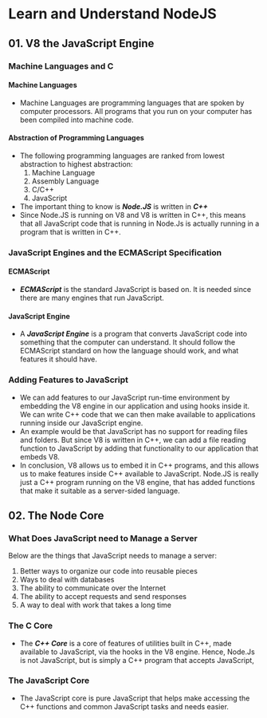# Learn and Understand NodeJS

## 01. V8 the JavaScript Engine

### Machine Languages and C

#### Machine Languages

- Machine Languages are programming languages that are spoken by computer processors. All programs that you run on your computer has been compiled into machine code.

#### Abstraction of Programming Languages

- The following programming languages are ranked from lowest abstraction to highest abstraction:
  1. Machine Language
  1. Assembly Language
  1. C/C++
  1. JavaScript
- The important thing to know is ***Node.JS*** is written in ***C++***
- Since Node.JS is running on V8 and V8 is written in C++, this means that all JavaScript code that is running in Node.Js is actually running in a program that is written in C++.

### JavaScript Engines and the ECMAScript Specification

#### ECMAScript

- ***ECMAScript*** is the standard JavaScript is based on. It is needed since there are many engines that run JavaScript.

#### JavaScript Engine

- A ***JavaScript Engine*** is a program that converts JavaScript code into something that the computer can understand. It should follow the ECMAScript standard on how the language should work, and what features it should have.

### Adding Features to JavaScript

- We can add features to our JavaScript run-time environment by embedding the V8 engine in our application and using hooks inside it. We can write C++ code that we can then make available to applications running inside our JavaScript engine.
- An example would be that JavaScript has no support for reading files and folders. But since V8 is written in C++, we can add a file reading function to JavaScript by adding that functionality to our application that embeds V8.
- In conclusion, V8 allows us to embed it in C++ programs, and this allows us to make features inside C++ available to JavaScript. Node.JS is really just a C++ program running on the V8 engine, that has added functions that make it suitable as a server-sided language.

## 02. The Node Core

### What Does JavaScript need to Manage a Server

Below are the things that JavaScript needs to manage a server:

  1. Better ways to organize our code into reusable pieces
  1. Ways to deal with databases
  1. The ability to communicate over the Internet
  1. The ability to accept requests and send responses
  1. A way to deal with work that takes a long time

### The C Core

- The ***C++ Core*** is a core of features of utilities built in C++, made available to JavaScript, via the hooks in the V8 engine. Hence, Node.Js is not JavaScript, but is simply a C++ program that accepts JavaScript,

### The JavaScript Core

- The JavaScript core is pure JavaScript that helps make accessing the C++ functions and common JavaScript tasks and needs easier.

